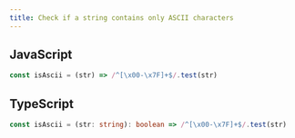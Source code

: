 ```yaml
---
title: Check if a string contains only ASCII characters
---
```


## JavaScript
```js
const isAscii = (str) => /^[\x00-\x7F]+$/.test(str)
```

## TypeScript
```ts
const isAscii = (str: string): boolean => /^[\x00-\x7F]+$/.test(str)
```

